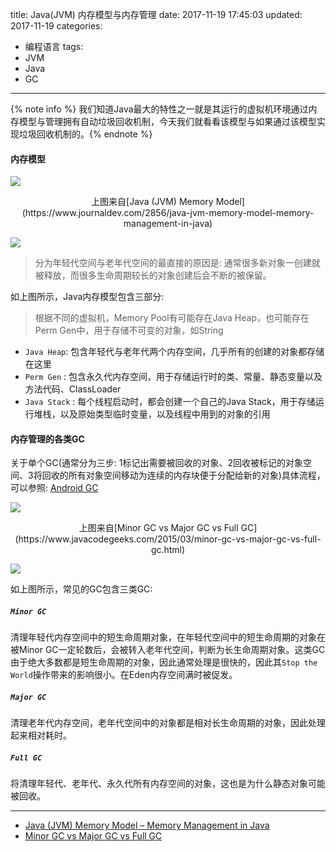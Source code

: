 title: Java(JVM) 内存模型与内存管理
date: 2017-11-19 17:45:03
updated: 2017-11-19
categories:
- 编程语言
tags:
- JVM
- Java
- GC

---

{% note info %} 我们知道Java最大的特性之一就是其运行的虚拟机环境通过内存模型与管理拥有自动垃圾回收机制，今天我们就看看该模型与如果通过该模型实现垃圾回收机制的。{% endnote %}

<!-- more -->

#### 内存模型

![](/img/jmm-1.png)
<p style="text-align: center;">上图来自[Java (JVM) Memory Model](https://www.journaldev.com/2856/java-jvm-memory-model-memory-management-in-java)</p>

![](/img/jmm-2.png)

> 分为年轻代空间与老年代空间的最直接的原因是: 通常很多新对象一创建就被释放，而很多生命周期较长的对象创建后会不断的被保留。

如上图所示，Java内存模型包含三部分:

> 根据不同的虚拟机，Memory Pool有可能存在Java Heap，也可能存在Perm Gen中，用于存储不可变的对象，如String

- `Java Heap`: 包含年轻代与老年代两个内存空间，几乎所有的创建的对象都存储在这里
- `Perm Gen` : 包含永久代内存空间，用于存储运行时的类、常量、静态变量以及方法代码、ClassLoader
- `Java Stack` : 每个线程启动时，都会创建一个自己的Java Stack，用于存储运行堆栈，以及原始类型临时变量，以及线程中用到的对象的引用

#### 内存管理的各类GC

关于单个GC(通常分为三步: 1标记出需要被回收的对象、2回收被标记的对象空间、3将回收的所有对象空间移动为连续的内存块便于分配给新的对象)具体流程，可以参照: [Android GC](https://blog.dreamtobe.cn/2015/11/30/gc/)

![](/img/jmm-3.jpg)
<p style="text-align: center;">上图来自[Minor GC vs Major GC vs Full GC](https://www.javacodegeeks.com/2015/03/minor-gc-vs-major-gc-vs-full-gc.html)</p>

![](/img/jmm-4.png)

如上图所示，常见的GC包含三类GC:

##### `Minor GC`

清理年轻代内存空间中的短生命周期对象，在年轻代空间中的短生命周期的对象在被Minor GC一定轮数后，会被转入老年代空间，判断为长生命周期对象。这类GC由于绝大多数都是短生命周期的对象，因此通常处理是很快的，因此其`Stop the World`操作带来的影响很小。在Eden内存空间满时被促发。

##### `Major GC`

清理老年代内存空间，老年代空间中的对象都是相对长生命周期的对象，因此处理起来相对耗时。

##### `Full GC`

将清理年轻代、老年代、永久代所有内存空间的对象，这也是为什么静态对象可能被回收。

---

- [Java (JVM) Memory Model – Memory Management in Java](https://www.journaldev.com/2856/java-jvm-memory-model-memory-management-in-java)
- [Minor GC vs Major GC vs Full GC](https://www.javacodegeeks.com/2015/03/minor-gc-vs-major-gc-vs-full-gc.html)
